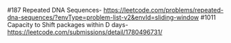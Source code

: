 #187 Repeated DNA Sequences-  https://leetcode.com/problems/repeated-dna-sequences/?envType=problem-list-v2&envId=sliding-window
#1011    Capacity to Shift packages within D days- https://leetcode.com/submissions/detail/1780496731/
